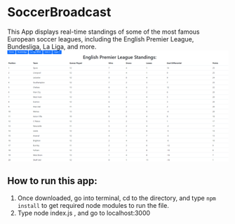 # SoccerBroadcast
This App displays real-time standings of some of the most famous European soccer leagues, including the English Premier League, Bundesliga, La Liga, and more.
![EPL sc](https://github.com/trandavidq/SoccerBroadcast/blob/master/epl%20standings.PNG)
## How to run this app:
1. Once downloaded, go into terminal, cd to the directory, and type `npm install` to get required node modules to run the file.
2. Type node index.js , and go to localhost:3000
